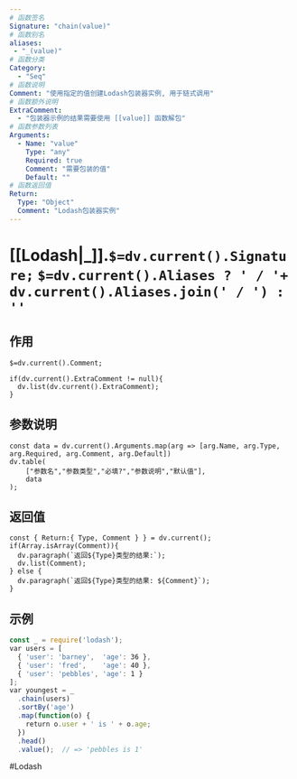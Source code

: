 ```yaml
---
# 函数签名
Signature: "chain(value)"
# 函数别名
aliases: 
 - "_(value)"
# 函数分类
Category:
  - "Seq"
# 函数说明
Comment: "使用指定的值创建Lodash包装器实例, 用于链式调用"
# 函数额外说明
ExtraComment:
  - "包装器示例的结果需要使用 [[value]] 函数解包"
# 函数参数列表
Arguments:
  - Name: "value"
    Type: "any"
    Required: true
    Comment: "需要包装的值"
    Default: ""
# 函数返回值
Return:
  Type: "Object"
  Comment: "Lodash包装器实例"
---
```

# [[Lodash|_]].`$=dv.current().Signature;` `$=dv.current().Aliases ? ' / '+ dv.current().Aliases.join(' / ') : ''`
## 作用

`$=dv.current().Comment;`

```dataviewjs
if(dv.current().ExtraComment != null){
  dv.list(dv.current().ExtraComment);
}
```

## 参数说明
```dataviewjs
const data = dv.current().Arguments.map(arg => [arg.Name, arg.Type, arg.Required, arg.Comment, arg.Default])
dv.table(
	["参数名","参数类型","必填?","参数说明","默认值"],
	data
);
```

## 返回值
```dataviewjs
const { Return:{ Type, Comment } } = dv.current();
if(Array.isArray(Comment)){
  dv.paragraph(`返回${Type}类型的结果:`);
  dv.list(Comment);
} else {
  dv.paragraph(`返回${Type}类型的结果: ${Comment}`);
}
```

## 示例
```javascript
const _ = require('lodash');
var users = [
  { 'user': 'barney',  'age': 36 },
  { 'user': 'fred',    'age': 40 },
  { 'user': 'pebbles', 'age': 1 }
];
var youngest = _
  .chain(users)
  .sortBy('age')
  .map(function(o) {
    return o.user + ' is ' + o.age;
  })
  .head()
  .value();  // => 'pebbles is 1'
```

#Lodash 